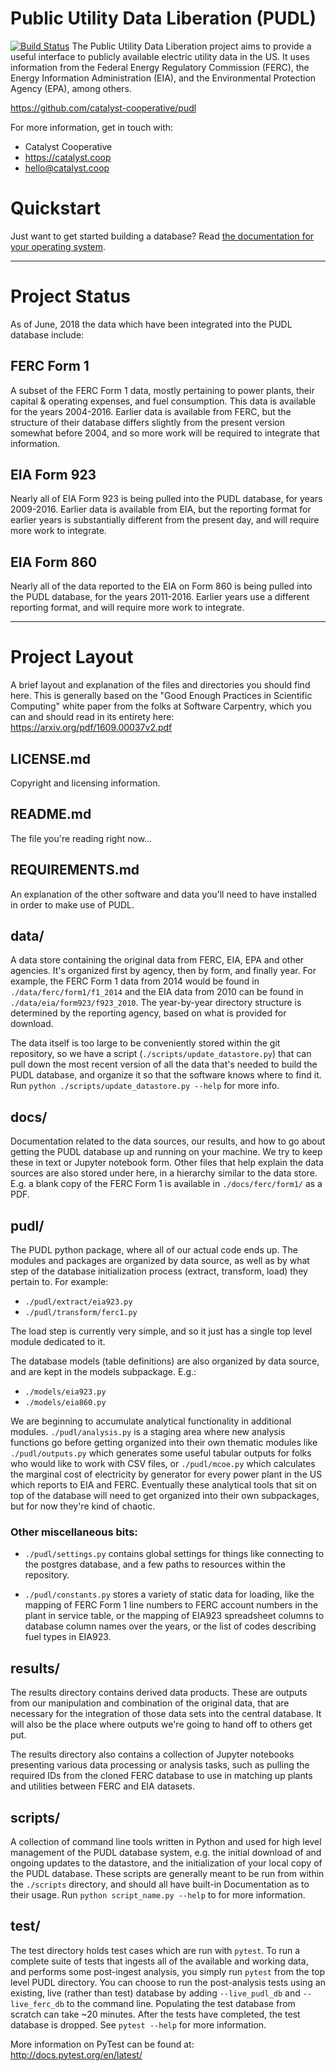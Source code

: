 # Public Utility Data Liberation (PUDL)
[![Build Status](https://travis-ci.org/catalyst-cooperative/pudl.svg?branch=master)](https://travis-ci.org/catalyst-cooperative/pudl)
The Public Utility Data Liberation project aims to provide a useful interface
to publicly available electric utility data in the US.  It uses information
from the Federal Energy Regulatory Commission (FERC), the Energy Information
Administration (EIA), and the Environmental Protection Agency (EPA), among
others.

https://github.com/catalyst-cooperative/pudl

For more information, get in touch with:
 - Catalyst Cooperative
 - https://catalyst.coop
 - hello@catalyst.coop

# Quickstart
Just want to get started building a database? Read [the documentation for your
operating system](/docs).

---
# Project Status
As of June, 2018 the data which have been integrated into the PUDL database
include:

## FERC Form 1
A subset of the FERC Form 1 data, mostly pertaining to power plants, their
capital & operating expenses, and fuel consumption. This data is available for
the years 2004-2016. Earlier data is available from FERC, but the structure of
their database differs slightly from the present version somewhat before 2004,
and so more work will be required to integrate that information.

## EIA Form 923
Nearly all of EIA Form 923 is being pulled into the PUDL database, for years
2009-2016. Earlier data is available from EIA, but the reporting format for
earlier years is substantially different from the present day, and will require
more work to integrate.

## EIA Form 860
Nearly all of the data reported to the EIA on Form 860 is being pulled into the
PUDL database, for the years 2011-2016. Earlier years use a different reporting
format, and will require more work to integrate.

---
# Project Layout
A brief layout and explanation of the files and directories you should find
here.  This is generally based on the "Good Enough Practices in Scientific
Computing" white paper from the folks at Software Carpentry, which you can and
should read in its entirety here: https://arxiv.org/pdf/1609.00037v2.pdf

## LICENSE.md
Copyright and licensing information.

## README.md
The file you're reading right now...

## REQUIREMENTS.md
An explanation of the other software and data you'll need to have installed in
order to make use of PUDL.

## data/
A data store containing the original data from FERC, EIA, EPA and other
agencies. It's organized first by agency, then by form, and finally year. For
example, the FERC Form 1 data from 2014 would be found in
`./data/ferc/form1/f1_2014` and the EIA data from 2010 can be found in
`./data/eia/form923/f923_2010`. The year-by-year directory structure is
determined by the reporting agency, based on what is provided for download.

The data itself is too large to be conveniently stored within the git
repository, so we have a script (`./scripts/update_datastore.py`) that can pull
down the most recent version of all the data that's needed to build the PUDL
database, and organize it so that the software knows where to find it. Run
`python ./scripts/update_datastore.py --help` for more info.

## docs/
Documentation related to the data sources, our results, and how to go about
getting the PUDL database up and running on your machine. We try to keep these
in text or Jupyter notebook form. Other files that help explain the data
sources are also stored under here, in a hierarchy similar to the data store.
E.g. a blank copy of the FERC Form 1 is available in `./docs/ferc/form1/` as a
PDF.

## pudl/
The PUDL python package, where all of our actual code ends up. The modules and
packages are organized by data source, as well as by what step of the database
initialization process (extract, transform, load) they pertain to. For example:
 - `./pudl/extract/eia923.py`
 - `./pudl/transform/ferc1.py`

The load step is currently very simple, and so it just has a single top level
module dedicated to it.

The database models (table definitions) are also organized by data source, and
are kept in the models subpackage. E.g.:
 - `./models/eia923.py`
 - `./models/eia860.py`

We are beginning to accumulate analytical functionality in additional modules.
`./pudl/analysis.py` is a staging area where new analysis functions go before
getting organized into their own thematic modules like `./pudl/outputs.py`
which generates some useful tabular outputs for folks who would like to work
with CSV files, or `./pudl/mcoe.py` which calculates the marginal cost of
electricity by generator for every power plant in the US which reports to EIA
and FERC. Eventually these analytical tools that sit on top of the database
will need to get organized into their own subpackages, but for now they're kind
of chaotic.

### Other miscellaneous bits:
 - `./pudl/settings.py` contains global settings for things like connecting to
   the postgres database, and a few paths to resources within the repository.

 - `./pudl/constants.py` stores a variety of static data for loading, like the
   mapping of FERC Form 1 line numbers to FERC account numbers in the plant in
   service table, or the mapping of EIA923 spreadsheet columns to database
   column names over the years, or the list of codes describing fuel types in
   EIA923.

## results/
The results directory contains derived data products. These are outputs from
our manipulation and combination of the original data, that are necessary for
the integration of those data sets into the central database. It will also be
the place where outputs we're going to hand off to others get put.

The results directory also contains a collection of Jupyter notebooks
presenting various data processing or analysis tasks, such as pulling the
required IDs from the cloned FERC database to use in matching up plants and
utilities between FERC and EIA datasets.

## scripts/
A collection of command line tools written in Python and used for high level
management of the PUDL database system, e.g. the initial download of and
ongoing updates to the datastore, and the initialization of your local copy of
the PUDL database.  These scripts are generally meant to be run from within the
`./scripts` directory, and should all have built-in Documentation as to their
usage. Run `python script_name.py --help` to for more information.

## test/
The test directory holds test cases which are run with `pytest`. To run a
complete suite of tests that ingests all of the available and working data, and
performs some post-ingest analysis, you simply run `pytest` from the top level
PUDL directory. You can choose to run the post-analysis tests using an
existing, live (rather than test) database by adding `--live_pudl_db` and
`--live_ferc_db` to the command line. Populating the test database from scratch
can take ~20 minutes. After the tests have completed, the test database is
dropped. See `pytest --help` for more information.

More information on PyTest can be found at: http://docs.pytest.org/en/latest/
